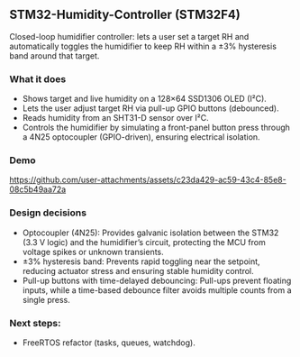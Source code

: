 ## STM32-Humidity-Controller (STM32F4)
Closed-loop humidifier controller: lets a user set a target RH and automatically toggles the humidifier to keep RH within a ±3% hysteresis band around that target.

### What it does
- Shows target and live humidity on a 128×64 SSD1306 OLED (I²C).
- Lets the user adjust target RH via pull-up GPIO buttons (debounced).
- Reads humidity from an SHT31-D sensor over I²C.
- Controls the humidifier by simulating a front-panel button press through a 4N25 optocoupler (GPIO-driven), ensuring electrical isolation.

### Demo
https://github.com/user-attachments/assets/c23da429-ac59-43c4-85e8-08c5b49aa72a

### Design decisions
- Optocoupler (4N25): Provides galvanic isolation between the STM32 (3.3 V logic) and the humidifier’s circuit, protecting the MCU from voltage spikes or unknown transients.
- ±3% hysteresis band: Prevents rapid toggling near the setpoint, reducing actuator stress and ensuring stable humidity control.
- Pull-up buttons with time-delayed debouncing: Pull-ups prevent floating inputs, while a time-based debounce filter avoids multiple counts from a single press. 

### Next steps:
- FreeRTOS refactor (tasks, queues, watchdog). 
